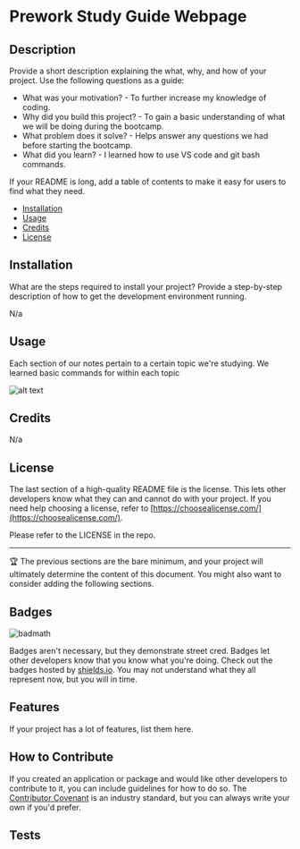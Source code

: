 # Prework Study Guide Webpage

## Description

Provide a short description explaining the what, why, and how of your project. Use the following questions as a guide:

- What was your motivation? - To further increase my knowledge of coding.
- Why did you build this project? - To gain a basic understanding of what we will be doing during the bootcamp.
- What problem does it solve? - Helps answer any questions we had before starting the bootcamp.
- What did you learn? - I learned how to use VS code and git bash commands.



If your README is long, add a table of contents to make it easy for users to find what they need.

- [Installation](#installation)
- [Usage](#usage)
- [Credits](#credits)
- [License](#license)

## Installation

What are the steps required to install your project? Provide a step-by-step description of how to get the development environment running. 

N/a 

## Usage

Each section of our notes pertain to a certain topic we're studying. We learned basic commands for within each topic

![alt text](assets/images/screenshot.png)

## Credits

N/a 

## License

The last section of a high-quality README file is the license. This lets other developers know what they can and cannot do with your project. If you need help choosing a license, refer to [https://choosealicense.com/](https://choosealicense.com/).

Please refer to the LICENSE in the repo.

---

🏆 The previous sections are the bare minimum, and your project will ultimately determine the content of this document. You might also want to consider adding the following sections.

## Badges

![badmath](https://img.shields.io/github/languages/top/nielsenjared/badmath)

Badges aren't necessary, but they demonstrate street cred. Badges let other developers know that you know what you're doing. Check out the badges hosted by [shields.io](https://shields.io/). You may not understand what they all represent now, but you will in time.

## Features

If your project has a lot of features, list them here.

## How to Contribute

If you created an application or package and would like other developers to contribute to it, you can include guidelines for how to do so. The [Contributor Covenant](https://www.contributor-covenant.org/) is an industry standard, but you can always write your own if you'd prefer.

## Tests

